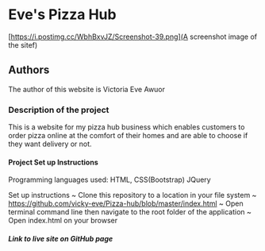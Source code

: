# Eve's Pizza Hub
[https://i.postimg.cc/WbhBxvJZ/Screenshot-39.png](A screenshot image of the sitef)
## Authors
The author of this website is Victoria Eve Awuor
### Description of the project
This is a website for my pizza hub business which enables customers to order pizza online at the comfort of their homes and are able to choose if they want delivery or not.
#### Project Set up Instructions

Programming languages used:
HTML,
CSS(Bootstrap)
JQuery

Set up instructions
    ~ Clone this repository to a location in your file system 
    ~ https://github.com/vicky-eve/Pizza-hub/blob/master/index.html
    ~ Open terminal command line then navigate to the root folder of the application <cd Pizza Hub>
    ~ Open index.html on your browser

##### Link to live site on GitHub page
